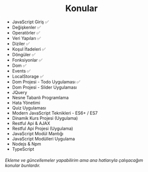 <h1 align="center">Konular </h1>

- JavaScript Giriş :white_check_mark:
- Değişkenler :white_check_mark:
- Operatörler :white_check_mark:
- Veri Yapıları :white_check_mark:
- Diziler :white_check_mark:
- Koşul İfadeleri :white_check_mark:
- Döngüler :white_check_mark:
- Fonksiyonlar :white_check_mark:
- Dom :white_check_mark:
- Events :white_check_mark:
- LocalStorage :white_check_mark:
- Dom Projesi - Todo Uygulaması :white_check_mark:
- Dom Projesi - Slider Uygulaması
- JQuery
- Nesne Tabanlı Programlama
- Hata Yönetimi
- Quiz Uygulaması
- Modern JavaScript Teknikleri - ES6+ / ES7
- Dinamik Kurs Projesi (Uygulama)
- Restful Api & AJAX
- Restful Api Projesi (Uygulama)
- JavaScript Modül Mantığı
- JavaScript Modülleri Uygulama
- Nodejs & Npm
- TypeScript


###### Ekleme ve güncellemeler yapabilirim ama ana hatlarıyla çalışacağım konular bunlardır. 